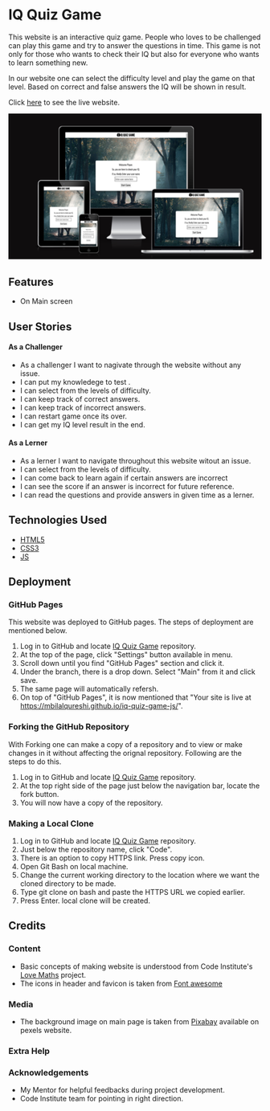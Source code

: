 # IQ Quiz Game
This website is an interactive quiz game. People who loves to be challenged can play this game and try to answer the questions in time. This game is not only for those who wants to check their IQ but also for everyone who wants to learn something new.

In our website one can select the difficulty level and play the game on that level. Based on correct and false answers the IQ will be shown in result.

Click [here](https://mbilalqureshi.github.io/iq-quiz-game-js/) to see the live website. 

![Screenshot of IQ Quiz Game website mockup](/documentation/readme_img/Mockup-p2-js.png)

## Features
- On Main screen 
## User Stories

#### As a Challenger
- As a challenger I want to nagivate through the website without any issue.
- I can put my knowledege to test .
- I can select from the levels of difficulty.
- I can keep track of correct answers.
- I can keep track of incorrect answers.
- I can restart game once its over.
- I can get my IQ level result in the end.

#### As a Lerner
- As a lerner I want to navigate throughout this website witout an issue.
- I can select from the levels of difficulty.
- I can come back to learn again if certain answers are incorrect
- I can see the score if an answer is incorrect for future reference.
- I can read the questions and provide answers in given time as a lerner.


## Technologies Used
- [HTML5](https://en.wikipedia.org/wiki/HTML5)
- [CSS3](https://en.wikipedia.org/wiki/CSS)
- [JS](https://www.javascript.com/)

## Deployment
### GitHub Pages
This website was deployed to GitHub pages. The steps of deployment are mentioned below.
1. Log in to GitHub and locate [IQ Quiz Game](https://github.com/MBilalQureshi/iq-quiz-game-js) repository.
2. At the top of the page, click "Settings" button available in menu.
3. Scroll down until you find "GitHub Pages" section and click it.
4. Under the branch, there is a drop down. Select "Main" from it and click save.
5. The same page will automatically refersh. 
6. On top of "GitHub Pages", it is now mentioned that "Your site is live at https://mbilalqureshi.github.io/iq-quiz-game-js/".

### Forking the GitHub Repository
With Forking one can make a copy of a repository and to view or make changes in it without affecting the orignal repository. Following are the steps to do this.
1. Log in to GitHub and locate [IQ Quiz Game](https://github.com/MBilalQureshi/iq-quiz-game-js) repository.
2. At the top right side of the page just below the navigation bar, locate the fork button.
3. You will now have a copy of the repository.

### Making a Local Clone
1. Log in to GitHub and locate [IQ Quiz Game](https://github.com/MBilalQureshi/iq-quiz-game-js) repository.
2. Just below the repository name, click "Code".
3. There is an option to copy HTTPS link. Press copy icon.
5. Open Git Bash on local machine.
4. Change the current working directory to the location where we want the cloned directory to be made.
5. Type git clone on bash and paste the HTTPS URL we copied earlier.
6. Press Enter. local clone will be created.

## Credits
### Content
- Basic concepts of making website is understood from Code Institute's [Love Maths](https://github.com/Code-Institute-Solutions/love-maths-2.0-sourcecode) project.
- The icons in header and favicon is taken from [Font awesome](https://fontawesome.com/)
### Media
- The background image on main page is taken from [Pixabay](https://www.pexels.com/photo/view-of-elephant-in-water-247431/) available on pexels website.
### Extra Help

### Acknowledgements
- My Mentor for helpful feedbacks during project development.
- Code Institute team for pointing in right direction.